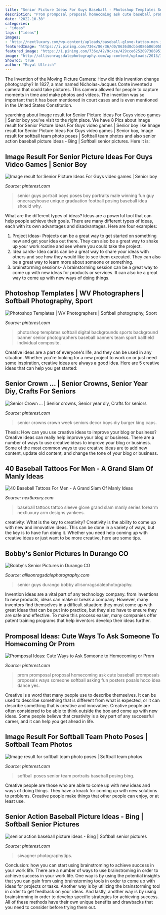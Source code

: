 ```yaml
---
title: "Senior Picture Ideas For Guys Baseball - Photoshop Templates Softball Digital Backgrounds Sports Background Banner Senior Photographers Baseball Banners Team Sport Ballfield Individual Composite"
description: "Prom promposal proposal homecoming ask cute baseball promposals proposals ways someone softball asking fun posters posals hoco idea dance yes"
date: "2022-10-30"
categories:
- "ideas"
tags: ["ideas"]
images:
- "http://nextluxury.com/wp-content/uploads/baseball-glove-tattoo-men.jpg"
featuredImage: "https://i.pinimg.com/736x/86/36/d0/8636d0cbb4086b06b058aabf5f3a4bb9.jpg"
featured_image: "https://i.pinimg.com/736x/42/9c/ce/429cce62520973869516a6eb56db2a31.jpg"
image: "http://allisonragsdalephotography.com/wp-content/uploads/2013/11/allisonragsdalephotography-8635.jpg"
ShowToc: true
author: "Royal Ullrich"
---
```



The Invention of the Moving Picture Camera: How did this invention change photography?
In 1827, a man named Nicholas-Jacques Conte invented a camera that could take pictures. This camera allowed for people to capture moments in time and make photos and videos. The invention was so important that it has been mentioned in court cases and is even mentioned in the United States Constitution.

	

		
searching about Image result for Senior Picture Ideas For Guys video games | Senior boy you've visit to the right place. We have 8 Pics about Image result for Senior Picture Ideas For Guys video games | Senior boy like Image result for Senior Picture Ideas For Guys video games | Senior boy, Image result for softball team photo poses | Softball team photos and also senior action baseball picture ideas - Bing | Softball senior pictures. Here it is:
		
    
## Image Result For Senior Picture Ideas For Guys Video Games | Senior Boy

<img loading=lazy src="https://i.pinimg.com/736x/42/9c/ce/429cce62520973869516a6eb56db2a31.jpg" onerror="this.onerror=null;this.src='https://tse1.mm.bing.net/th?id=OIP.32ihlVnropMu1XP4g7rMkAAAAA&amp;pid=15.1';" alt="Image result for Senior Picture Ideas For Guys video games | Senior boy">

_Source: pinterest.com_

>senior guys portrait boys poses boy portraits male winning fun guy onecrazyhouse unique graduation football posing baseball idea should why. 

	

What are the different types of ideas?
Ideas are a powerful tool that can help people achieve their goals. There are many different types of ideas, each with its own advantages and disadvantages. Here are four examples: 
1. Project ideas- Projects can be a great way to get started on something new and get your idea out there. They can also be a great way to shake up your work routine and see where you could take the project. 
2. Idea cards- Idea cards can be a great way to share your ideas with others and see how they would like to see them executed. They can also be a great way to learn more about someone or something. 
3. brainstorming sessions- A brainstorming session can be a great way to come up with new ideas for products or services. It can also be a great way to come up with new ways of doing things.

    
## Photoshop Templates | WV Photographers | Softball Photography, Sport

<img loading=lazy src="https://i.pinimg.com/736x/eb/56/2b/eb562b693967c28d8c651315cadfd70f.jpg" onerror="this.onerror=null;this.src='https://tse2.mm.bing.net/th?id=OIP.mi5wa_Zv49bGNHEShmt-bgHaO0&amp;pid=15.1';" alt="Photoshop Templates | WV Photographers | Softball photography, Sport">

_Source: pinterest.com_

>photoshop templates softball digital backgrounds sports background banner senior photographers baseball banners team sport ballfield individual composite. 

	

Creative ideas are a part of everyone's life, and they can be used in any situation. Whether you're looking for a new project to work on or just need some inspiration, creative ideas are always a good idea. Here are 5 creative ideas that can help you get started: 

    
## Senior Crown … | Senior Crowns, Senior Year Diy, Crafts For Seniors

<img loading=lazy src="https://i.pinimg.com/originals/9a/1a/97/9a1a970389aa456682d2083edb17fa0a.jpg" onerror="this.onerror=null;this.src='https://tse3.mm.bing.net/th?id=OIP.P5KEzgAoovn61gDNmXLb6gHaJ4&amp;pid=15.1';" alt="Senior Crown … | Senior crowns, Senior year diy, Crafts for seniors">

_Source: pinterest.com_

>senior crowns crown week seniors decor boys diy burger king caps. 

	

Thesis: How can you use creative ideas to improve your blog or business?
Creative ideas can really help improve your blog or business. There are a number of ways to use creative ideas to improve your blog or business. Some of the most common ways to use creative ideas are to add new content, update old content, and change the tone of your blog or business.

    
## 40 Baseball Tattoos For Men - A Grand Slam Of Manly Ideas

<img loading=lazy src="http://nextluxury.com/wp-content/uploads/baseball-glove-tattoo-men.jpg" onerror="this.onerror=null;this.src='https://tse3.mm.bing.net/th?id=OIP.-J7RSSJNmqCkgfk9ozwHvwHaHT&amp;pid=15.1';" alt="40 Baseball Tattoos For Men - A Grand Slam Of Manly Ideas">

_Source: nextluxury.com_

>baseball tattoos tattoo sleeve glove grand slam manly series forearm nextluxury arm designs yankees. 

	

creativity: What is the key to creativity?
Creativity is the ability to come up with new and innovative ideas. This can be done in a variety of ways, but the key is to have fun doing it. Whether you need help coming up with creative ideas or just want to be more creative, here are some tips.

    
## Bobby&#039;s Senior Pictures In Durango CO

<img loading=lazy src="http://allisonragsdalephotography.com/wp-content/uploads/2013/11/allisonragsdalephotography-8635.jpg" onerror="this.onerror=null;this.src='https://tse4.mm.bing.net/th?id=OIP.drfe3TmMdbgQNVTxWYe_agHaLI&amp;pid=15.1';" alt="Bobby&#039;s Senior Pictures in Durango CO">

_Source: allisonragsdalephotography.com_

>senior guys durango bobby allisonragsdalephotography. 

	

Invention ideas are a vital part of any technology company. from inventions to new products, ideas can make or break a company. However, many inventors find themselves in a difficult situation: they must come up with great ideas that can be put into practice, but they also have to ensure they are safe and effective. To make this process easier, many companies offer patent training programs that help inventors develop their ideas further.

    
## Promposal Ideas: Cute Ways To Ask Someone To Homecoming Or Prom

<img loading=lazy src="https://i.pinimg.com/736x/20/c8/7f/20c87f31b60150154adb52c392384262.jpg" onerror="this.onerror=null;this.src='https://tse2.mm.bing.net/th?id=OIP.5GiFk6r7vykdJ_TsVHsNEwHaJ4&amp;pid=15.1';" alt="Promposal Ideas: Cute Ways to Ask Someone to Homecoming or Prom">

_Source: pinterest.com_

>prom promposal proposal homecoming ask cute baseball promposals proposals ways someone softball asking fun posters posals hoco idea dance yes. 

	

Creative is a word that many people use to describe themselves. It can be used to describe something that is different from what is expected, or it can describe something that is creative and innovative. Creative people are often considered to be able to think outside the box and come up with new ideas. Some people believe that creativity is a key part of any successful career, and it can help you get ahead in life.

    
## Image Result For Softball Team Photo Poses | Softball Team Photos

<img loading=lazy src="https://i.pinimg.com/736x/b2/cc/42/b2cc42d37a1048d2e8c596d2075f5faf.jpg" onerror="this.onerror=null;this.src='https://tse3.mm.bing.net/th?id=OIP.I5JvuRkLNJQvP_OsySt9mAHaK0&amp;pid=15.1';" alt="Image result for softball team photo poses | Softball team photos">

_Source: pinterest.com_

>softball poses senior team portraits baseball posing bing. 

	

Creative people are those who are able to come up with new ideas and ways of doing things. They have a knack for coming up with new solutions to problems. Creative people make things that other people can enjoy, or at least use.

    
## Senior Action Baseball Picture Ideas - Bing | Softball Senior Pictures

<img loading=lazy src="https://i.pinimg.com/736x/86/36/d0/8636d0cbb4086b06b058aabf5f3a4bb9.jpg" onerror="this.onerror=null;this.src='https://tse2.mm.bing.net/th?id=OIP.DgDDFuDOY6FL2omNBjxeHgHaE6&amp;pid=15.1';" alt="senior action baseball picture ideas - Bing | Softball senior pictures">

_Source: pinterest.com_

>siwagner photographytips. 

	

Conclusion: how you can start using brainstroming to achieve success in your work life.
There are a number of ways to use brainstroming in order to achieve success in your work life. One way is by using the potential insights that you can gain from using brainstorming tools in order to come up with ideas for projects or tasks. Another way is by utilizing the brainstorming tool in order to get feedback on your ideas. And lastly, another way is by using brainstroming in order to develop specific strategies for achieving success. All of these methods have their own unique benefits and drawbacks that you need to consider before trying them out.

